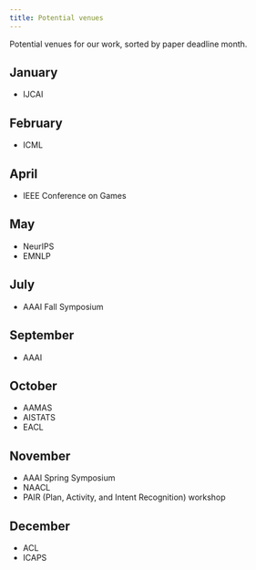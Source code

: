 ```yaml
---
title: Potential venues
---
```


Potential venues for our work, sorted by paper deadline month.

January
-------

* IJCAI

February
--------

* ICML

April 
-----

* IEEE Conference on Games

May
---

* NeurIPS
* EMNLP

July 
----

* AAAI Fall Symposium

September 
---------

* AAAI

October 
-------

* AAMAS
* AISTATS
* EACL

November 
--------

* AAAI Spring Symposium
* NAACL
* PAIR (Plan, Activity, and Intent Recognition) workshop

December 
--------

* ACL
* ICAPS
